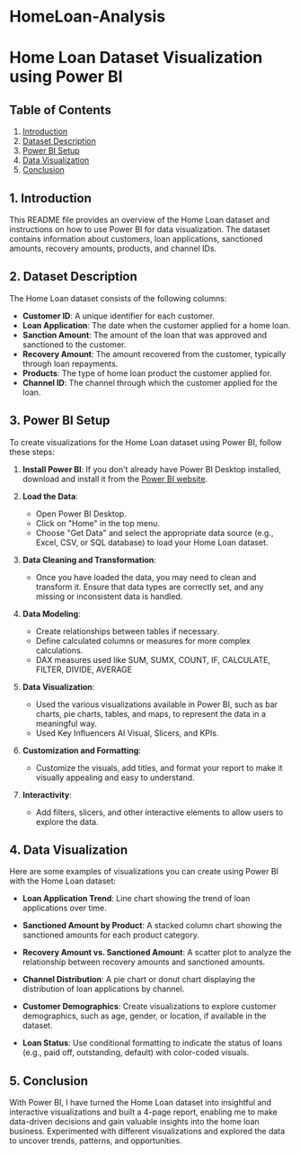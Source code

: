 # HomeLoan-Analysis

# Home Loan Dataset Visualization using Power BI

## Table of Contents
1. [Introduction](#introduction)
2. [Dataset Description](#dataset-description)
3. [Power BI Setup](#power-bi-setup)
4. [Data Visualization](#data-visualization)
5. [Conclusion](#conclusion)

## 1. Introduction

This README file provides an overview of the Home Loan dataset and instructions on how to use Power BI for data visualization. The dataset contains information about customers, loan applications, sanctioned amounts, recovery amounts, products, and channel IDs.

## 2. Dataset Description

The Home Loan dataset consists of the following columns:

- **Customer ID**: A unique identifier for each customer.
- **Loan Application**: The date when the customer applied for a home loan.
- **Sanction Amount**: The amount of the loan that was approved and sanctioned to the customer.
- **Recovery Amount**: The amount recovered from the customer, typically through loan repayments.
- **Products**: The type of home loan product the customer applied for.
- **Channel ID**: The channel through which the customer applied for the loan.

## 3. Power BI Setup

To create visualizations for the Home Loan dataset using Power BI, follow these steps:

1. **Install Power BI**: If you don't already have Power BI Desktop installed, download and install it from the [Power BI website](https://powerbi.microsoft.com/en-us/desktop/).

2. **Load the Data**:
   - Open Power BI Desktop.
   - Click on "Home" in the top menu.
   - Choose "Get Data" and select the appropriate data source (e.g., Excel, CSV, or SQL database) to load your Home Loan dataset.

3. **Data Cleaning and Transformation**:
   - Once you have loaded the data, you may need to clean and transform it. Ensure that data types are correctly set, and any missing or inconsistent data is handled.

4. **Data Modeling**:
   - Create relationships between tables if necessary.
   - Define calculated columns or measures for more complex calculations.
   - DAX measures used like SUM, SUMX, COUNT, IF, CALCULATE, FILTER, DIVIDE, AVERAGE

5. **Data Visualization**:
   - Used the various visualizations available in Power BI, such as bar charts, pie charts, tables, and maps, to represent the data in a meaningful way.
   - Used Key Influencers AI Visual, Slicers, and KPIs.

6. **Customization and Formatting**:
   - Customize the visuals, add titles, and format your report to make it visually appealing and easy to understand.

7. **Interactivity**:
   - Add filters, slicers, and other interactive elements to allow users to explore the data.


## 4. Data Visualization

Here are some examples of visualizations you can create using Power BI with the Home Loan dataset:

- **Loan Application Trend**: Line chart showing the trend of loan applications over time.

- **Sanctioned Amount by Product**: A stacked column chart showing the sanctioned amounts for each product category.

- **Recovery Amount vs. Sanctioned Amount**: A scatter plot to analyze the relationship between recovery amounts and sanctioned amounts.

- **Channel Distribution**: A pie chart or donut chart displaying the distribution of loan applications by channel.

- **Customer Demographics**: Create visualizations to explore customer demographics, such as age, gender, or location, if available in the dataset.

- **Loan Status**: Use conditional formatting to indicate the status of loans (e.g., paid off, outstanding, default) with color-coded visuals.

## 5. Conclusion

With Power BI, I have turned the Home Loan dataset into insightful and interactive visualizations and built a 4-page report, enabling me to make data-driven decisions and gain valuable insights into the home loan business. Experimented with different visualizations and explored the data to uncover trends, patterns, and opportunities.
